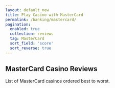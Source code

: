 ```yaml
---
layout: default_new
title: Play Casino with MasterCard
permalink: /banking/mastercard/
pagination: 
  enabled: true
  collection: reviews
  tag: MasterCard
  sort_field: 'score'
  sort_reverse: true
---
```


## MasterCard Casino Reviews

List of MasterCard casinos ordered best to worst.
